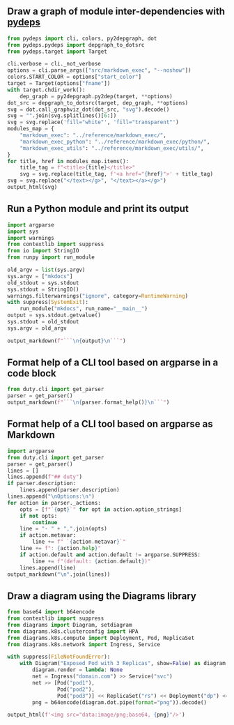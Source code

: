 ## Draw a graph of module inter-dependencies with [pydeps](https://github.com/thebjorn/pydeps)

```python exec="true" show_source="tabbed-right" isolate="yes"
from pydeps import cli, colors, py2depgraph, dot
from pydeps.pydeps import depgraph_to_dotsrc
from pydeps.target import Target

cli.verbose = cli._not_verbose
options = cli.parse_args(["src/markdown_exec", "--noshow"])
colors.START_COLOR = options["start_color"]
target = Target(options["fname"])
with target.chdir_work():
    dep_graph = py2depgraph.py2dep(target, **options)
dot_src = depgraph_to_dotsrc(target, dep_graph, **options)
svg = dot.call_graphviz_dot(dot_src, "svg").decode()
svg = "".join(svg.splitlines()[6:])
svg = svg.replace('fill="white"', 'fill="transparent"')
modules_map = {
    "markdown_exec": "../reference/markdown_exec/",
    "markdown_exec_python": "../reference/markdown_exec/python/",
    "markdown_exec_utils": "../reference/markdown_exec/utils/",
}
for title, href in modules_map.items():
    title_tag = f"<title>{title}</title>"
    svg = svg.replace(title_tag, f'<a href="{href}">' + title_tag)
svg = svg.replace("</text></g>", "</text></a></g>")
output_html(svg)
```

## Run a Python module and print its output

```python exec="true" show_source="tabbed-right" isolate="yes"
import argparse
import sys
import warnings
from contextlib import suppress
from io import StringIO
from runpy import run_module

old_argv = list(sys.argv)
sys.argv = ["mkdocs"]
old_stdout = sys.stdout
sys.stdout = StringIO()
warnings.filterwarnings("ignore", category=RuntimeWarning) 
with suppress(SystemExit):
    run_module("mkdocs", run_name="__main__")
output = sys.stdout.getvalue()
sys.stdout = old_stdout
sys.argv = old_argv

output_markdown(f"```\n{output}\n```")
```

## Format help of a CLI tool based on argparse in a code block

```python exec="true" show_source="tabbed-right" isolate="yes"
from duty.cli import get_parser
parser = get_parser()
output_markdown(f"```\n{parser.format_help()}\n```")
```

## Format help of a CLI tool based on argparse as Markdown

```python exec="true" show_source="tabbed-right" isolate="yes"
import argparse
from duty.cli import get_parser
parser = get_parser()
lines = []
lines.append(f"## duty")
if parser.description:
    lines.append(parser.description)
lines.append("\nOptions:\n")
for action in parser._actions:
    opts = [f"`{opt}`" for opt in action.option_strings]
    if not opts:
        continue
    line = "- " + ",".join(opts)
    if action.metavar:
        line += f" `{action.metavar}`"
    line += f": {action.help}"
    if action.default and action.default != argparse.SUPPRESS:
        line += f"(default: {action.default})"
    lines.append(line)
output_markdown("\n".join(lines))
```

## Draw a diagram using the Diagrams library

```python exec="true" show_source="tabbed-right"
from base64 import b64encode
from contextlib import suppress
from diagrams import Diagram, setdiagram
from diagrams.k8s.clusterconfig import HPA
from diagrams.k8s.compute import Deployment, Pod, ReplicaSet
from diagrams.k8s.network import Ingress, Service

with suppress(FileNotFoundError):
    with Diagram("Exposed Pod with 3 Replicas", show=False) as diagram:
        diagram.render = lambda: None
        net = Ingress("domain.com") >> Service("svc")
        net >> [Pod("pod1"),
                Pod("pod2"),
                Pod("pod3")] << ReplicaSet("rs") << Deployment("dp") << HPA("hpa")
        png = b64encode(diagram.dot.pipe(format="png")).decode()

output_html(f'<img src="data:image/png;base64, {png}"/>')
```
